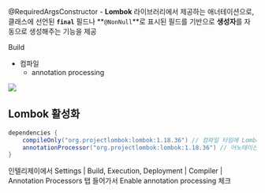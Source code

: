 @RequiredArgsConstructor - **Lombok** 라이브러리에서 제공하는 애너테이션으로, 클래스에 선언된 **`final`** 필드나 **`@NonNull`**로 표시된 필드를 기반으로 **생성자**를 자동으로 생성해주는 기능을 제공


Build
- 컴파일
	- annotation processing


![](https://velog.velcdn.com/images/eia51/post/c20cf001-f091-4059-a719-2e0a80b1d641/aaaa.png)

## Lombok 활성화
```java
dependencies {
	compileOnly("org.projectlombok:lombok:1.18.36") // 컴파일 타임에 Lombok Add
	annotationProcessor("org.projectlombok:lombok:1.18.36") // 어노테이션 프로세싱 타임
}
```

인텔리제이에서 Settings | Build, Execution, Deployment | Compiler | Annotation Processors 탭 들어가서 Enable annotation processing 체크